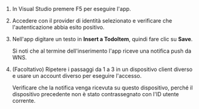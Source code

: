 
1. In Visual Studio premere F5 per eseguire l'app.

2. Accedere con il provider di identità selezionato e verificare che l'autenticazione abbia esito positivo.

3. Nell'app digitare un testo in **Insert a TodoItem**, quindi fare clic su **Save**.

   	Si noti che al termine dell'inserimento l'app riceve una notifica push da WNS.

4. (Facoltativo) Ripetere i passaggi da 1 a 3 in un dispositivo client diverso e usare un account diverso per eseguire l'accesso.

	Verificare che la notifica venga ricevuta su questo dispositivo, perché il dispositivo precedente non è stato contrassegnato con l'ID utente corrente.

<!---HONumber=July15_HO2-->